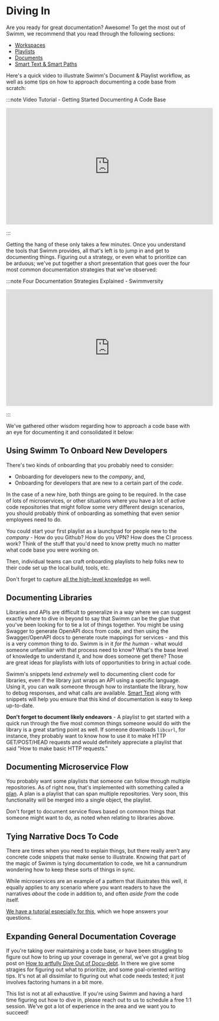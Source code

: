 # Diving In

Are you ready for great documentation? Awesome! To get the most out of Swimm, we recommend that you read through the following sections:

 - [Workspaces](../Workflow/Workspaces)
 - [Playlists](../Workflow/Playlists%20And%20Plans)
 - [Documents](../Workflow/Documents)
 - [Smart Text & Smart Paths](../Workflow/Smart%20Text)

Here's a quick video to illustrate Swimm's Document & Playlist workflow, as well as some tips on how to approach documenting a code base from scratch:

:::note Video Tutorial - Getting Started Documenting A Code Base

<iframe width="560" height="315" src="https://www.youtube-nocookie.com/embed/GPQc9inXQEM" title="YouTube video player" frameborder="0" allow="accelerometer; autoplay; clipboard-write; encrypted-media; gyroscope; picture-in-picture" allowfullscreen></iframe>

:::

Getting the hang of these only takes a few minutes. Once you understand the tools that Swimm provides, all that's left is to jump in and get to documenting things. Figuring out a strategy, or even what to prioritize can be arduous; we've put together a short presentation that goes over the four most common documentation strategies that we've observed:

:::note Four Documentation Strategies Explained - Swimmversity

<iframe width="560" height="315" src="https://www.youtube-nocookie.com/embed/AqRzi51xFzA" title="YouTube video player" frameborder="0" allow="accelerometer; autoplay; clipboard-write; encrypted-media; gyroscope; picture-in-picture" allowfullscreen></iframe>

:::

We've gathered other wisdom regarding how to approach a code base with an eye for documenting it and consolidated it below:

## Using Swimm To Onboard New Developers

There's two kinds of onboarding that you probably need to consider:

 - Onboarding for developers new to the _company_, and,
 - Onboarding for developers that are new to a certain part of the _code_.

In the case of a new hire, both things are going to be required. In the case of lots of microservices, or other situations where you have a lot of active code repositories that might follow some very different design scenarios, you should probably think of onboarding as something that even senior employees need to do.

You could start your first playlist as a launchpad for people new to the _company_ - How do you Github? How do you VPN? How does the CI process work? Think of the stuff that you'd need to know pretty much no matter what code base you were working on.

Then, individual teams can craft onboarding playlists to help folks new to their code set up the local build, tools, etc.

Don't forget to capture [all the high-level knowledge](#tying-narrative-docs-to-code) as well. 


## Documenting Libraries

Libraries and APIs are difficult to generalize in a way where we can suggest exactly where to dive in beyond to say that Swimm can be the glue that you've been looking for to tie a lot of things together. You might be using Swagger to generate OpenAPI docs from code, and then using the Swagger/OpenAPI docs to generate route mappings for services - and this is a very common thing to do. Swimm is in it _for the human_ - what would someone unfamiliar with that process need to know? What's the base level of knowledge to understand it, and how does someone get there? Those are great ideas for playlists with lots of opportunities to bring in actual code.

Swimm's snippets lend _extremely_ well to documenting client code for libraries, even if the library just wraps an API using a specific language. Using it, you can walk someone through how to instantiate the library, how to debug responses, and what calls are available. [Smart Text](../Workflow/Smart%20Text) along with snippets will help you ensure that this kind of documentation is easy to keep up-to-date.

**Don't forget to document likely endeavors** - A playlist to get started with a quick run through the five most common things someone would do with the library is a great starting point as well. If someone downloads `libcurl`, for instance, they probably want to know how to use it to make HTTP GET/POST/HEAD requests and would definitely appreciate a playlist that said "How to make basic HTTP requests."

## Documenting Microservice Flow

You probably want some playlists that someone can follow through multiple repositories. As of right now, that's implemented with something called a [plan](../Workflow/Playlists%20And%20Plans). A plan is a playlist that can span multiple repositories. Very soon, this functionality will be merged into a single object, the playlist.

Don't forget to document service flows based on common things that someone might want to do, as noted when relating to libraries above.

## Tying Narrative Docs To Code

There are times when you need to explain things, but there really aren't any concrete code snippets that make sense to illustrate. Knowing that part of the magic of Swimm is tying documentation to code, we hit a cannundrum wondering how to keep these sorts of things in sync.

While microservices are an example of a pattern that illustrates this well, it equally applies to any scenario where you want readers to have the narratives _about_ the code in addition to, and often _aside from_ the code itself.

[We have a tutorial especially for this](../Tutorials/High%20Level%20Documentation), which we hope answers your questions. 
 
## Expanding General Documentation Coverage

If you're taking over maintaining a code base, or have been struggling to figure out how to bring up your coverage in general, we've got a great blog post on [How to artfully Dive Out of Docu-debt](https://swimm.io/blog/how-to-artfully-dive-out-of-documentation-deficit-and-into-continuous-documentation/). In there we give some stragies for figuring out what to prioritize, and some goal-oriented writing tips. It's not at all dissimilar to figuring out what code needs tested; it just involves factoring humans in a bit more. 

This list is not at all exhaustive. If you're using Swimm and having a hard time figuring out how to dive in, please reach out to us to schedule a free 1:1 session. We've got a lot of experience in the area and we want you to succeed!

